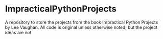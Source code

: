 # ImpracticalPythonProjects
A repository to store the projects from the book Impractical Python Projects by Lee Vaughan. All code is original unless otherwise noted, but the project ideas are not

